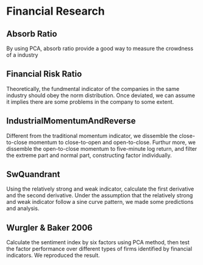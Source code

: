 # Financial Research

## Absorb Ratio

By using PCA, absorb ratio provide a good way to measure the crowdness of a industry

## Financial Risk Ratio

Theoretically, the fundmental indicator of the companies in the same industry should obey the norm distribution. Once deviated, we can assume it implies there are some problems in the company to some extent.

## IndustrialMomentumAndReverse

Different from the traditional momentum indicator, we dissemble the close-to-close momentum to close-to-open and open-to-close. Furthur more, we dissemble the open-to-close momentum to five-minute log return, and filter the extreme part and normal part, constructing factor individually.

## SwQuandrant

Using the relatively strong and weak indicator, calculate the first derivative and the second derivative. Under the assumption that the relatively strong and weak indicator follow a sine curve pattern, we made some predictions and analysis.

## Wurgler & Baker 2006

Calculate the sentiment index by six factors using PCA method, then test the factor performance over different types of firms identified by financial indicators. We reproduced the result.
